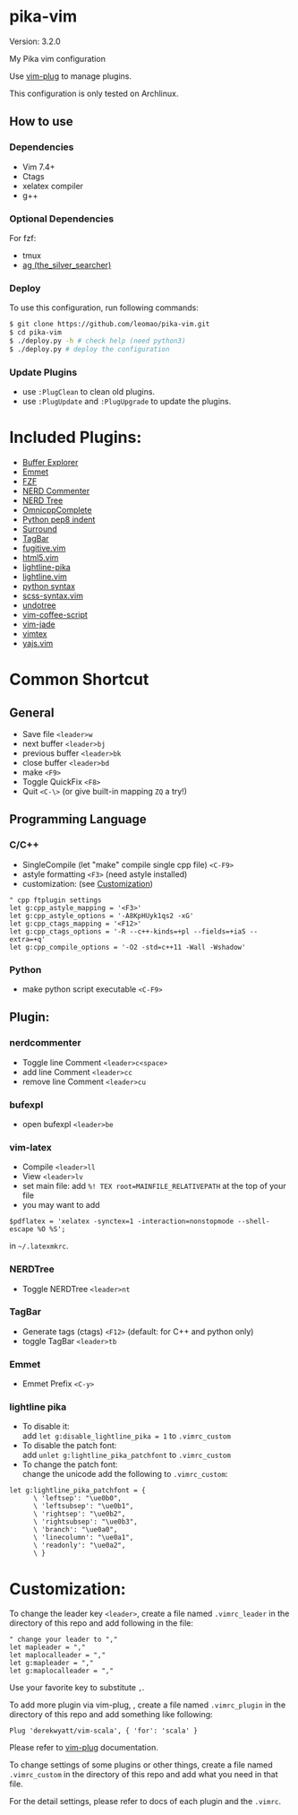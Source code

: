 # pika-vim

Version: 3.2.0

My Pika vim configuration

Use [vim-plug](https://github.com/junegunn/vim-plug) to manage plugins.

This configuration is only tested on Archlinux.

## How to use

### Dependencies

- Vim 7.4+
- Ctags
- xelatex compiler
- g++

### Optional Dependencies

For fzf:
- tmux
- [ag (the\_silver\_searcher)](https://github.com/ggreer/the_silver_searcher)

### Deploy
To use this configuration, run following commands:
```bash
$ git clone https://github.com/leomao/pika-vim.git
$ cd pika-vim
$ ./deploy.py -h # check help (need python3)
$ ./deploy.py # deploy the configuration
```

### Update Plugins
- use `:PlugClean` to clean old plugins.
- use `:PlugUpdate` and `:PlugUpgrade` to update the plugins.

# Included Plugins:
- [Buffer Explorer](https://github.com/jlanzarotta/bufexplorer)
- [Emmet](https://github.com/mattn/emmet-vim)
- [FZF](https://github.com/junegunn/fzf)
- [NERD Commenter](https://github.com/scrooloose/nerdcommenter)
- [NERD Tree](https://github.com/scrooloose/nerdtree)
- [OmnicppComplete](https://github.com/vim-scripts/OmniCppComplete)
- [Python pep8 indent](https://github.com/hynek/vim-python-pep8-indent)
- [Surround](https://github.com/tpope/vim-surround)
- [TagBar](https://github.com/majutsushi/tagbar)
- [fugitive.vim](https://github.com/tpope/vim-fugitive)
- [html5.vim](https://github.com/othree/html5.vim)
- [lightline-pika](https://github.com/leomao/lightline-pika)
- [lightline.vim](https://github.com/itchyny/lightline.vim)
- [python syntax](https://github.com/hdima/python-syntax)
- [scss-syntax.vim](https://github.com/cakebaker/scss-syntax.vim)
- [undotree](https://github.com/mbbill/undotree)
- [vim-coffee-script](https://github.com/kchmck/vim-coffee-script)
- [vim-jade](https://github.com/digitaltoad/vim-jade)
- [vimtex](https://github.com/lervag/vimtex)
- [yajs.vim](https://github.com/leomao/yajs.vim)

# Common Shortcut
## General
- Save file `<leader>w`
- next buffer `<leader>bj`
- previous buffer `<leader>bk`
- close buffer `<leader>bd`
- make `<F9>`
- Toggle QuickFix `<F8>`
- Quit `<C-\>` (or give built-in mapping `ZQ` a try!)

## Programming Language
### C/C++
- SingleCompile (let "make" compile single cpp file) `<C-F9>`
- astyle formatting `<F3>` (need astyle installed)
- customization: (see [Customization](#customization))
```vim
" cpp ftplugin settings
let g:cpp_astyle_mapping = '<F3>'
let g:cpp_astyle_options = '-A8KpHUyk1qs2 -xG'
let g:cpp_ctags_mapping = '<F12>'
let g:cpp_ctags_options = '-R --c++-kinds=+pl --fields=+iaS --extra=+q'
let g:cpp_compile_options = '-O2 -std=c++11 -Wall -Wshadow'
```

### Python
- make python script executable `<C-F9>`

## Plugin:
### nerdcommenter
- Toggle line Comment `<leader>c<space>`
- add line Comment `<leader>cc`
- remove line Comment `<leader>cu`

### bufexpl
- open bufexpl `<leader>be`

### vim-latex
- Compile `<leader>ll`
- View `<leader>lv`
- set main file: add `%! TEX root=MAINFILE_RELATIVEPATH` at the top of your file
- you may want to add
```
$pdflatex = 'xelatex -synctex=1 -interaction=nonstopmode --shell-escape %O %S';
```
in  `~/.latexmkrc`.

### NERDTree
- Toggle NERDTree `<leader>nt`

### TagBar
- Generate tags (ctags) `<F12>` (default: for C++ and python only)
- toggle TagBar `<leader>tb`

### Emmet
- Emmet Prefix `<C-y>`

### lightline pika
- To disable it:  
  add `let g:disable_lightline_pika = 1` to `.vimrc_custom`
- To disable the patch font:  
  add `unlet g:lightline_pika_patchfont` to
  `.vimrc_custom`
- To change the patch font:  
  change the unicode add the following to `.vimrc_custom`:
```vim
let g:lightline_pika_patchfont = {
      \ 'leftsep': "\ue0b0",
      \ 'leftsubsep': "\ue0b1",
      \ 'rightsep': "\ue0b2",
      \ 'rightsubsep': "\ue0b3",
      \ 'branch': "\ue0a0",
      \ 'linecolumn': "\ue0a1",
      \ 'readonly': "\ue0a2",
      \ }
```

# Customization:
To change the leader key `<leader>`, create a file named `.vimrc_leader`
in the directory of this repo and add following in the file:
```vim
" change your leader to ","
let mapleader = ","
let maplocalleader = ","
let g:mapleader = ","
let g:maplocalleader = ","
```
Use your favorite key to substitute `,`.  

To add more plugin via vim-plug, , create a file named `.vimrc_plugin`
in the directory of this repo and add something like following:
```vim
Plug 'derekwyatt/vim-scala', { 'for': 'scala' }
```
Please refer to [vim-plug](https://github.com/junegunn/vim-plug)
documentation.

To change settings of some plugins or other things, create a file named
`.vimrc_custom` in the directory of this repo and add what you need in
that file.

For the detail settings, please refer to docs of each plugin and the `.vimrc`.
